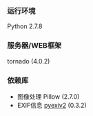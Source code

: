 ### 运行环境
Python 2.7.8

### 服务器/WEB框架
tornado (4.0.2)

### 依赖库
* 图像处理 Pillow (2.7.0)
* EXIF信息 [pyexiv2](http://tilloy.net/dev/pyexiv2/) (0.3.2)

